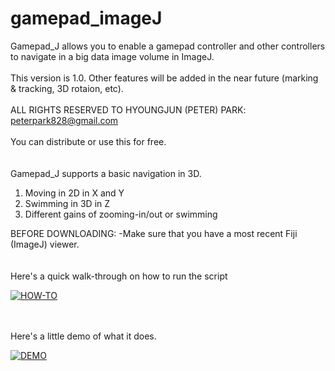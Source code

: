# gamepad_imageJ

Gamepad_J allows you to enable a gamepad controller and other controllers to navigate in a big data image volume in ImageJ. 
<br /><br />
This version is 1.0. Other features will be added in the near future (marking & tracking, 3D rotaion, etc). <br /><br />
ALL RIGHTS RESERVED TO HYOUNGJUN (PETER) PARK: peterpark828@gmail.com
<br /><br />
You can distribute or use this for free. 
<br /><br /><br />
Gamepad_J supports a basic navigation in 3D. <br />
1) Moving in 2D in X and Y<br />
2) Swimming in 3D in Z<br />
3) Different gains of zooming-in/out or swimming <br />


BEFORE DOWNLOADING:
-Make sure that you have a most recent Fiji (ImageJ) viewer. 
<br /><br /><br />
Here's a quick walk-through on how to run the script


[![HOW-TO](https://img.youtube.com/vi/iFEVpFc9NI4/0.jpg)](https://www.youtube.com/watch?v=iFEVpFc9NI4)

<br /><br />
Here's a little demo of what it does. 

[![DEMO](https://img.youtube.com/vi/idNffDiGIF0/0.jpg)](https://www.youtube.com/watch?v=idNffDiGIF0)
